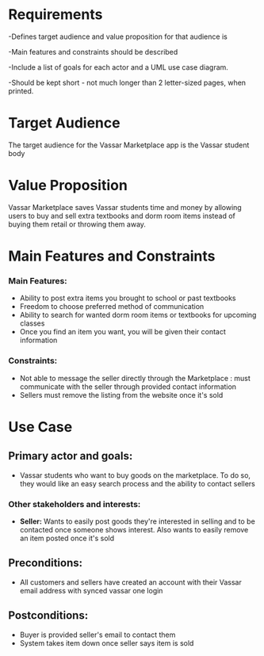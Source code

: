 # Requirements
-Defines target audience and value proposition for that audience is

-Main features and constraints should be described

-Include a list of goals for each actor and a UML use case diagram.

-Should be kept short - not much longer than 2 letter-sized pages, when printed.

# Target Audience
The target audience for the Vassar Marketplace app is the Vassar student body

# Value Proposition
Vassar Marketplace saves Vassar students time and money by allowing users to buy and sell extra textbooks and
dorm room items instead of buying them retail or throwing them away.  

# Main Features and Constraints


### Main Features:
- Ability to post extra items you brought to school or past textbooks
- Freedom to choose preferred method of communication
- Ability to search for wanted dorm room items or textbooks for upcoming 
classes
- Once you find an item you want, you will be given their contact 
information 

### Constraints:
- Not able to message the seller directly through the Marketplace : 
must communicate with the seller through provided contact information 
- Sellers must remove the listing from the website once it's sold


# Use Case

##  Primary actor and goals:
- Vassar students who want to buy goods on the marketplace.  To do so, they would like an easy search process and the
  ability to contact sellers

### Other stakeholders and interests:
- **Seller:** Wants to easily post goods they're interested in selling and to be contacted once someone shows interest.  Also wants
  to easily remove an item posted once it's sold

## Preconditions:
- All customers and sellers have created an account with their Vassar email address with synced vassar one login

## Postconditions:
- Buyer is provided seller's email to contact them
- System takes item down once seller says item is sold